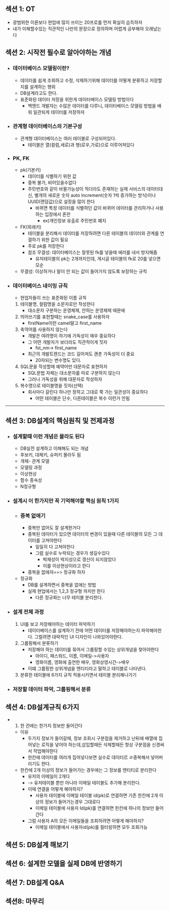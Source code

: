 ## 섹션 1: OT
- 광범위한 이론보다 현업에 많이 쓰이는 20프로를 먼저 확실히 습득하자
- 내가 이해할수있는 직관적인 나만의 문장으로 정의하며 어렵게 공부해야 오래남는다


## 섹션 2: 시작전 필수로 알아야하는 개념

- ### 데이터베이스 모델링이란?
	- 데이터를 쉽게 조회하고 수정, 삭제하기위해 데이터를 어떻게 분류하고 저장할지를 설계하는 행위
	- DB설계라고도 한다.
	- 표준화된 데이터 저장을 위한게 데이터베이스 모델링 방법이다
		- 백엔드 개발자는 수많은 데이터를 다루니, 데이터베이스 모델링 방법을 배워 일관되게 데이터를 저장하자
- ### 관계형 데이터베이스의 기본구성
	- 관계형 데이터베이스는 여러 테이블로 구성되어있다.
		- 테이블은 열(컬럼,세로)과 행(로우,가로)으로 이루어져있다
- ### PK, FK
	- pk(기본키)
		- 데이터를 식별하기 위한 값
		- 중복 불가, 비어있을수없다
		- 주민번호와 같이 바뀔가능성이 적더라도 존재하는 실제 서비스의 데이터대신, 별개의 새로운 숫자 auto Increment(숫자 1씩 증가하는 방식)이나 UUID(랜덤값)으로 설정을 많이 한다
			- 바뀌면 특정 데이터를 식별하던 값이 바뀌어 데이터를 관리하거나 사용하는 입장에서 혼란
				- ex)개인정보 유출로 주민번호 폐지
	- FK(외래키)
		- 테이블을 분리해서 데이터를 저장하려면 다른 테이블의 데이터와 관계를 연결하기 위한 값이 필요
		- 주로 pk를 저장한다
		- 참조 무결성: 데이터베이스는 잘못된 fk를 넣을때 에러를 내서 방지해줌
			- 유저테이블의 pk는 2개까지인데, 게시글 테이블의 fk로 20를 넣으면 모순
	- 무결성: 이상하거나 말이 안 되는 값이 들어가지 않도록 보장하는 규칙
- ### 데이터베이스 네이밍 규칙
	- 현업자들이 쓰는 표준화된 이름 규칙
	1. 테이블명, 컬럼명을 소문자로만 작성한다
		- 대소문자 구분하는 운영체제, 안하는 운영체제 때문에
	2. 띄어쓰기를 표현할때는 snake_case를 사용하자
		- firstName이런 camel말고 first_name
	3. 축약어를 사용하지 않는다
		- 개발은 여려명이 하기에 가독성이 매우 중요하다
		- 그 어떤 개발자가 보더라도 직관적이게 짓자
			- fst_nm-> first_name
		- 최근의 개발트렌드는 코드 길어져도 괜춘 가독성이 더 중요
			- 20자되는 변수명도 있다.
	4. SQL문을 작성할때 예약어만 대문자로 표현하자
		- SQL문법 자체는 대소문자를 따로 구분하지 않는다
		- 그러나 가독성을 위해 대문자로 작성하자
	5. 복수명으로 테이블명을 짓자(선택)
		- 회사마다 갈린다 하나만 정하고 그대로 쭉 가는 일관성이 중요하다
			- 어떤 테이블은 단수, 다른테이블은 복수 이런거 안됨

---
## 섹션 3: DB설계의 핵심원칙 및 전제과정

- ### 설계할때 이런 개념은 몰라도 된다
	- DB실전 설계하고 이해해도 되는 개념
	- 후보키, 대체키, 슈퍼키 몰라두 됨
	- 개체- 관계 모델
	- 모델링 과정
	- 이상현상
	- 함수 종속성
	- N정규형
- ### 설계시 이 한가지만 꼭 기억해야할 핵심 원칙 1가지
	- ### 중복 없애기
		- 중복만 없어도 잘 설계한거다
		- 중복된 데이터가 있으면 데이터의 변경이 있을때 다른 테이블의 모든 그 데이터를 고쳐야한다
			- 일일히 다 고쳐야한다
			- 그럼 실수로 누락되는 경우가 생길수있다
				- 박재성이 박지성으로 갱신이 되지않았다
				- 이를 이상현상이라고 한다
		- 중복을 없애자==> 정규화 하자
	- 정규화
		- DB를 설계하면서 중복을 없애는 방법
		- 실제 현업에서는 1,2,3 정규형 까지만 한다
			- 다른 정규화는 너무 테이블 분리한다.
- ### 설계 전체 과정
	1. UI를 보고 저장해야하는 데이터 파악하기
		- 데이터베이스를 설계하기 전에 어떤 데이터를 저장해야하는지 파악해야한다. 그럴려면 대략적인 UI 디자인이 나와있어야한다.
	2. 그룹핑해서 분류하기
		- 저장해야 하는 데이터를 묶어서 그룹핑할 수있는 상위개념을 찾아야한다
			- 아이디, 패스워드, 이름, 이메일->사용자
			- 영화이름, 영화에 출연한 배우, 영화상영시간->배우
		- 이떄 그룹핑한 상위개념을 엔티티라고 말하고 테이블로 나타낸다.
	3. 분류한 테이블에 6가지 규칙 적용시키면서 테이블 분리해나가기
- ### 저장할 데이터 파악, 그룹핑해서 분류
## 섹션 4: DB설계규칙 6가지
- 1. 한 칸에는 한가지 정보만 들어간다
	- 이유
		- 두가지 정보가 들어갈때, 정보 조회시 구분점을 제거하고 난뒤에 배열에 집어넣는 로직을 넣어야 하는데,삽입할때든 삭제할때든 항상 구분점을 신경써서 작업해야한다
		- 한칸에 데이터를 여러개 집어넣다보면 실수로 데이터르 ㄹ중복해서 넣어버리기도 한다.
	- 한칸에 2개 이상의 정보가 들어가는 경우에는 그 정보를 엔티티로 분리한다
		- 유저의 이메일이 2개다
		- -> 유저테이블 뿐만 아니라 이메일 테이블도 추가해 분리한다.
		- 이때 연결을 어떻게 해야하지?
			- 사용자 테이블에 이메일 테이블 id(pk)로 연결하면 기존 한칸에 2개 이상의 정보가 들어가는경우 그대로다
			- 이메일 테이블에 사용자 Id(pk)를 연결하면 한칸에 하나의 정보만 들어간다
		- 그럼 사용자 A의 모든 이메일들을 조회하려면 어떻게 해야하지?
			- 이메일 테이블에서 사용자id(pk)를 필터링하면 모두 조회가능
## 섹션 5: DB설계 해보기

## 섹션 6: 설계한 모델을 실제 DB에 반영하기

## 섹션 7: DB설계 Q&A

## 섹션8: 마무리

